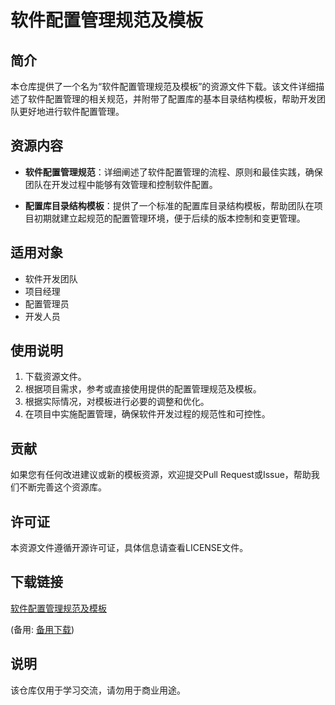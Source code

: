 # 软件配置管理规范及模板

## 简介

本仓库提供了一个名为“软件配置管理规范及模板”的资源文件下载。该文件详细描述了软件配置管理的相关规范，并附带了配置库的基本目录结构模板，帮助开发团队更好地进行软件配置管理。

## 资源内容

- **软件配置管理规范**：详细阐述了软件配置管理的流程、原则和最佳实践，确保团队在开发过程中能够有效管理和控制软件配置。
  
- **配置库目录结构模板**：提供了一个标准的配置库目录结构模板，帮助团队在项目初期就建立起规范的配置管理环境，便于后续的版本控制和变更管理。

## 适用对象

- 软件开发团队
- 项目经理
- 配置管理员
- 开发人员

## 使用说明

1. 下载资源文件。
2. 根据项目需求，参考或直接使用提供的配置管理规范及模板。
3. 根据实际情况，对模板进行必要的调整和优化。
4. 在项目中实施配置管理，确保软件开发过程的规范性和可控性。

## 贡献

如果您有任何改进建议或新的模板资源，欢迎提交Pull Request或Issue，帮助我们不断完善这个资源库。

## 许可证

本资源文件遵循开源许可证，具体信息请查看LICENSE文件。

## 下载链接
[软件配置管理规范及模板](https://pan.quark.cn/s/06cb989b1189) 

(备用: [备用下载](https://pan.baidu.com/s/13JfoKRO_efRCdjFYs5TOzQ?pwd=1234))

## 说明

该仓库仅用于学习交流，请勿用于商业用途。
